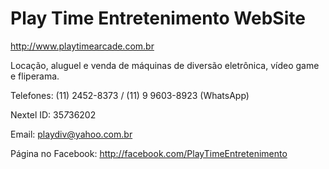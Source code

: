 # Play Time Entretenimento WebSite
http://www.playtimearcade.com.br

Locação, aluguel e venda de máquinas de diversão eletrônica, vídeo game e fliperama.

Telefones: (11) 2452-8373 / (11) 9 9603-8923 (WhatsApp)

Nextel ID: 35*7*36202

Email: playdiv@yahoo.com.br

Página no Facebook: http://facebook.com/PlayTimeEntretenimento

